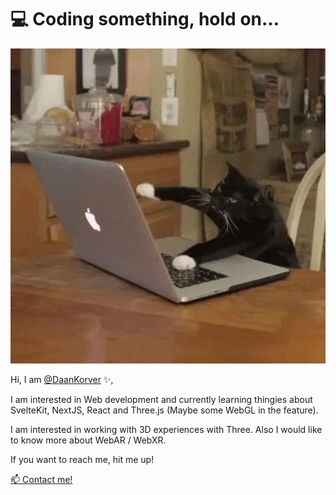 # 💻 Coding something, hold on...

![Typing Cat](assets/cat.gif)

Hi, I am [@DaanKorver](https://github.com/DaanKorver) ✨,  

I am interested in Web development and currently learning thingies about SvelteKit, NextJS, React and Three.js (Maybe some WebGL in the feature).

I am interested in working with 3D experiences with Three. Also I would like to know more about WebAR / WebXR.

If you want to reach me, hit me up!

[📫 Contact me!](mailto:admin@cloudhadoop.com)
